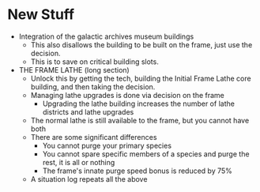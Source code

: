 # New Stuff
- Integration of the galactic archives museum buildings
  - This also disallows the building to be built on the frame, just use the decision.
  - This is to save on critical building slots.
- THE FRAME LATHE (long section)
  - Unlock this by getting the tech, building the Initial Frame Lathe core building, and then taking the decision.
  - Managing lathe upgrades is done via decision on the frame
    - Upgrading the lathe building increases the number of lathe districts and lathe upgrades
  - The normal lathe is still available to the frame, but you cannot have both
  - There are some significant differences
    - You cannot purge your primary species
    - You cannot spare specific members of a species and purge the rest, it is all or nothing
    - The frame's innate purge speed bonus is reduced by 75%
  - A situation log repeats all the above
